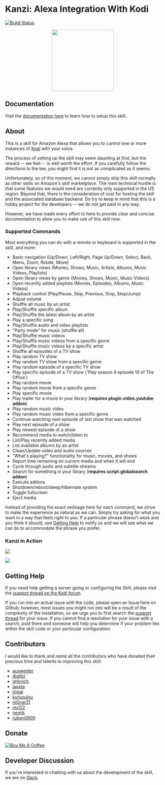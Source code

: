 # Kanzi: Alexa Integration With Kodi

[![Build Status](https://travis-ci.org/m0ngr31/kanzi.svg?branch=master)](https://travis-ci.org/m0ngr31/kanzi)

<p align="center">
  <img src="https://i.imgur.com/k0MOv2r.png" width="200"/>
</p>

## Documentation
Visit the [documentation here](https://lexigr.am) to learn how to setup this skill.

## About
This is a skill for Amazon Alexa that allows you to control one or more instances of [Kodi](https://kodi.tv) with your voice.

The process of setting up the skill may seem daunting at first, but the reward -- we feel -- is well worth the effort.  If you carefully follow the directions to the tee, you might find it is not as complicated as it seems.

Unfortunately, as of this moment, we cannot simply ship this skill normally as other skills on Amazon's skill marketplace.  The main technical hurdle is that some features we would need are currently only supported in the US region.  Beyond that, there is the consideration of cost for hosting the skill and the associated database backend.  Do try to keep in mind that this is a hobby project for the developers -- we do not get paid in any way.

However, we have made every effort to here to provide clear and concise documentation to allow you to make use of this skill now.

### Supported Commands
Most everything you can do with a remote or keyboard is supported in the skill, and more:

- Basic navigation (Up/Down, Left/Right, Page Up/Down, Select, Back, Menu, Zoom, Rotate, Move)
- Open library views (Movies, Shows, Music, Artists, Albums, Music Videos, Playlists)
- Open library views by genre (Movies, Shows, Music, Music Videos)
- Open recently added playlists (Movies, Episodes, Albums, Music Videos)
- Playback control (Play/Pause, Skip, Previous, Stop, Step/Jump)
- Adjust volume
- Shuffle all music by an artist
- Play/Shuffle specific album
- Play/Shuffle the latest album by an artist
- Play a specific song
- Play/Shuffle audio and video playlists
- "Party mode" for music (shuffle all)
- Play/Shuffle music videos
- Play/Shuffle music videos from a specific genre
- Play/Shuffle music videos by a specific artist
- Shuffle all episodes of a TV show
- Play random TV show
- Play random TV show from a specific genre
- Play random episode of a specific TV show
- Play specific episode of a TV show ('Play season 4 episode 10 of The Office')
- Play random movie
- Play random movie from a specific genre
- Play specific movie
- Play trailer for a movie in your library (**requires plugin.video.youtube addon**)
- Play random music video
- Play random music video from a specific genre
- Continue watching next episode of last show that was watched
- Play next episode of a show
- Play newest episode of a show
- Recommend media to watch/listen to
- List/Play recently added media
- List available albums by an artist
- Clean/Update video and audio sources
- "What's playing?" functionality for music, movies, and shows
- Report time remaining on current media and when it will end
- Cycle through audio and subtitle streams
- Search for something in your library (**requires script.globalsearch addon**)
- Execute addons
- Shutdown/reboot/sleep/hibernate system
- Toggle fullscreen
- Eject media

Instead of providing the exact verbiage here for each command, we strive to make the experience as natural as we can.  Simply try asking for what you want in a way that feels _right_ to you.  If a particular phrase doesn't work and you think it should, see [Getting Help](#getting-help) to notify us and we will see what we can do to accommodate the phrase you prefer.

### Kanzi in Action
<p>
  <a href="https://www.youtube.com/watch?v=Xar4byrlEvo">
    <img src="https://i.imgur.com/BrXDYm6.png" style="max-width: 500px">
  </a>
</p>

<p>
  <a href="https://www.youtube.com/watch?v=vAYUWaP3EXA">
    <img src="https://i.imgur.com/gOCYnmE.png" style="max-width: 500px">
  </a>
</p>

## Getting Help
If you need help getting a server going or configuring the Skill, please visit the [support thread on the Kodi forum](http://forum.kodi.tv/showthread.php?tid=254502).

If you run into an actual issue with the code, please open an Issue here on Github; however, most issues you might run into will be a result of the complexity of the installation, so we urge you to first search the [support thread](http://forum.kodi.tv/showthread.php?tid=254502) for your issue.  If you cannot find a resolution for your issue with a search, post there and someone will help you determine if your problem lies within the skill code or your particular configuration.

## Contributors
I would like to thank and name all the contributors who have donated their precious time and talents to improving this skill:
 - [ausweider](https://github.com/ausweider)
 - [digiltd](https://github.com/digiltd)
 - [ghlynch](https://github.com/ghlynch)
 - [jagsta](https://github.com/jagsta)
 - [jingai](https://github.com/jingai)
 - [kuruoujou](https://github.com/kuruoujou)
 - [m0ngr31](https://github.com/m0ngr31)
 - [mcl22](https://github.com/mcl22)
 - [nemik](https://github.com/nemik)
 - [ruben0909](https://github.com/ruben0909)

## Donate
[![Buy Me A Coffee](https://www.buymeacoffee.com/assets/img/custom_images/orange_img.png)](https://www.buymeacoffee.com/lexigram)

## Developer Discussion
If you're interested in chatting with us about the development of the skill, we are on [Slack](https://lexigram-slack.herokuapp.com/).
